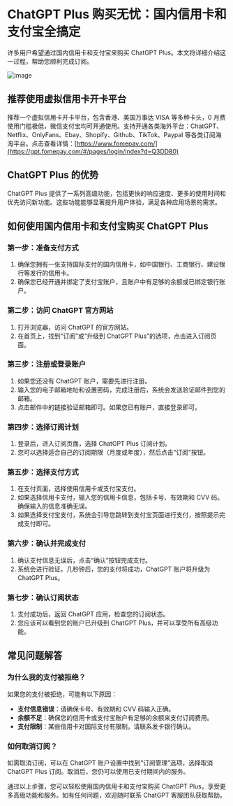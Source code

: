 # ChatGPT Plus 购买无忧：国内信用卡和支付宝全搞定

许多用户希望通过国内信用卡和支付宝来购买 ChatGPT Plus。本文将详细介绍这一过程，帮助您顺利完成订阅。

![image](https://github.com/triedldfe/ChatGPT-Plus/assets/169757669/6cfafb1a-4634-4e1e-a03f-f81296a2ff03)

## 推荐使用虚拟信用卡开卡平台

推荐一个虚拟信用卡开卡平台，包含香港、美国万事达 VISA 等多种卡头，0 月费使用门槛极低，微信支付宝均可开通使用。支持开通各类海外平台：ChatGPT、Netflix、OnlyFans、Ebay、Shopify、Github、TikTok、Paypal 等各类订阅海淘平台。点击查看详情：[https://www.fomepay.com/](https://gpt.fomepay.com/#/pages/login/index?d=Q3DD80)

## ChatGPT Plus 的优势

ChatGPT Plus 提供了一系列高级功能，包括更快的响应速度、更多的使用时间和优先访问新功能。这些功能能够显著提升用户体验，满足各种应用场景的需求。

## 如何使用国内信用卡和支付宝购买 ChatGPT Plus

### 第一步：准备支付方式

1. 确保您拥有一张支持国际支付的国内信用卡，如中国银行、工商银行、建设银行等发行的信用卡。
2. 确保您已经开通并绑定了支付宝账户，且账户中有足够的余额或已绑定银行账户。

### 第二步：访问 ChatGPT 官方网站

1. 打开浏览器，访问 ChatGPT 的官方网站。
2. 在首页上，找到“订阅”或“升级到 ChatGPT Plus”的选项，点击进入订阅页面。

### 第三步：注册或登录账户

1. 如果您还没有 ChatGPT 账户，需要先进行注册。
2. 输入您的电子邮箱地址和设置密码，完成注册后，系统会发送验证邮件到您的邮箱。
3. 点击邮件中的链接验证邮箱即可。如果您已有账户，直接登录即可。

### 第四步：选择订阅计划

1. 登录后，进入订阅页面，选择 ChatGPT Plus 订阅计划。
2. 您可以选择适合自己的订阅期限（月度或年度），然后点击“订阅”按钮。

### 第五步：选择支付方式

1. 在支付页面，选择使用信用卡或支付宝支付。
2. 如果选择信用卡支付，输入您的信用卡信息，包括卡号、有效期和 CVV 码。确保输入的信息准确无误。
3. 如果选择支付宝支付，系统会引导您跳转到支付宝页面进行支付，按照提示完成支付即可。

### 第六步：确认并完成支付

1. 确认支付信息无误后，点击“确认”按钮完成支付。
2. 系统会进行验证，几秒钟后，您的支付将成功，ChatGPT 账户将升级为 ChatGPT Plus。

### 第七步：确认订阅状态

1. 支付成功后，返回 ChatGPT 应用，检查您的订阅状态。
2. 您应该可以看到您的账户已升级到 ChatGPT Plus，并可以享受所有高级功能。

## 常见问题解答

### 为什么我的支付被拒绝？

如果您的支付被拒绝，可能有以下原因：
- **支付信息错误**：请确保卡号、有效期和 CVV 码输入正确。
- **余额不足**：确保您的信用卡或支付宝账户有足够的余额来支付订阅费用。
- **支付限制**：某些信用卡对国际支付有限制，请联系发卡银行确认。

### 如何取消订阅？

如需取消订阅，可以在 ChatGPT 账户设置中找到“订阅管理”选项，选择取消 ChatGPT Plus 订阅。取消后，您仍可以使用已支付期间内的服务。

通过以上步骤，您可以轻松使用国内信用卡和支付宝购买 ChatGPT Plus，享受更多高级功能和服务。如有任何问题，欢迎随时联系 ChatGPT 客服团队获取帮助。
